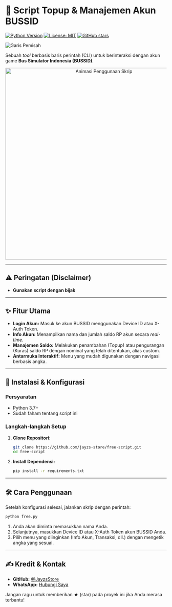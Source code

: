 # 🚌 Script Topup & Manajemen Akun BUSSID

[![Python Version](https://img.shields.io/badge/Python-3.7+-blue.svg)](https://www.python.org/downloads/)
[![License: MIT](https://img.shields.io/badge/License-MIT-yellow.svg)](https://opensource.org/licenses/MIT)
[![GitHub stars](https://img.shields.io/github/stars/NAMA_USER_ANDA/NAMA_REPO_ANDA?style=social)](https://github.com/jayzs-store/free-script/stargazers)

![Garis Pemisah](https://raw.githubusercontent.com/FIRandZAH/FIRandZAH/main/assets/images/line-separator.gif)

Sebuah *tool* berbasis baris perintah (CLI) untuk berinteraksi dengan akun game **Bus Simulator Indonesia (BUSSID)**. 

<p align="center">
  <img src="https://media.giphy.com/media/v1.Y2lkPTc5MGI3NjExb3NqZzN4Z2U2c3M1c3h3a2NqZzN4Z2U2c3M1c3h3a2NqZzN4Z2U2c3M1/xT9c8a7k3x2s5d7kYw/giphy.gif" alt="Animasi Penggunaan Skrip" width="600"/>
</p>

---

## ⚠️ Peringatan (Disclaimer)

* **Gunakan script dengan bijak**

---

## ✨ Fitur Utama

* **Login Akun:** Masuk ke akun BUSSID menggunakan Device ID atau X-Auth Token.
* **Info Akun:** Menampilkan nama dan jumlah saldo RP akun secara *real-time*.
* **Manajemen Saldo:** Melakukan penambahan (Topup) atau pengurangan (Kuras) saldo RP dengan nominal yang telah ditentukan, alias custom.
* **Antarmuka Interaktif:** Menu yang mudah digunakan dengan navigasi berbasis angka.

---

## 🚀 Instalasi & Konfigurasi

### Persyaratan
* Python 3.7+ 
* Sudah faham tentang script ini

### Langkah-langkah Setup
1.  **Clone Repositori:**
    ```bash
    git clone https://github.com/jayzs-store/free-script.git
    cd free-script
    ```

2.  **Install Dependensi:**
    ```bash
    pip install -r requirements.txt
    ```
---

## 🛠️ Cara Penggunaan

Setelah konfigurasi selesai, jalankan skrip dengan perintah:

```bash
python free.py
```

1.  Anda akan diminta memasukkan nama Anda.
2.  Selanjutnya, masukkan Device ID atau X-Auth Token akun BUSSID Anda.
3.  Pilih menu yang diinginkan (Info Akun, Transaksi, dll.) dengan mengetik angka yang sesuai.

---

## ✍️ Kredit & Kontak

* **GitHub:** [@JayzsStore](https://github.com/jayzs-store)
* **WhatsApp:** [Hubungi Saya](https://wa.me/6285179665281)

Jangan ragu untuk memberikan ★ (star) pada proyek ini jika Anda merasa terbantu!
